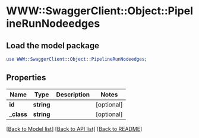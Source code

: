 # WWW::SwaggerClient::Object::PipelineRunNodeedges

## Load the model package
```perl
use WWW::SwaggerClient::Object::PipelineRunNodeedges;
```

## Properties
Name | Type | Description | Notes
------------ | ------------- | ------------- | -------------
**id** | **string** |  | [optional] 
**_class** | **string** |  | [optional] 

[[Back to Model list]](../README.md#documentation-for-models) [[Back to API list]](../README.md#documentation-for-api-endpoints) [[Back to README]](../README.md)



